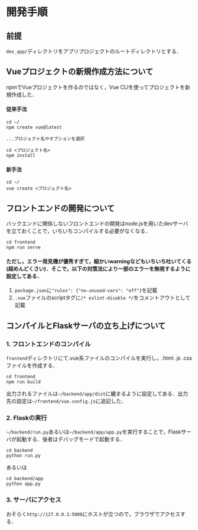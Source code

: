 # 開発手順

## 前提

`dev_app/`ディレクトリをアプリプロジェクトのルートディレクトリとする．

## Vueプロジェクトの新規作成方法について

npmでVueプロジェクトを作るのではなく，Vue CLIを使ってプロジェクトを新規作成した．

#### 従来手法

```zsh:
cd ~/
npm create vue@latest

...プロジェクト名やオプションを選択

cd <プロジェクト名>
npm install
```

#### 新手法

```zsh:
cd ~/
vue create <プロジェクト名>
```


## フロントエンドの開発について

バックエンドに関係しないフロントエンドの開発はnode.jsを用いたdevサーバを立ておくことで，いちいちコンパイルする必要がなくなる．
```zsh:
cd frontend
npm run serve
```
#### ただし，エラー発見機が優秀すぎて，細かいwarningなどもいちいち吐いてくる(超めんどくさい)．そこで，以下の対策法により一部のエラーを無視するように設定してある．

1. `package.json`に`"rules": {"no-unused-vars": "off"}`を記載
2. `.vue`ファイルのscriptタグに`/* eslint-disable */`をコメントアウトとして記載

## コンパイルとFlaskサーバの立ち上げについて

### 1. フロントエンドのコンパイル

`frontend`ディレクトリにて.vue系ファイルのコンパイルを実行し，.html .js .cssファイルを作成する．

```zsh:
cd frontend
npm run build
```

出力されるファイルは`~/backend/app/dist`に纏まるように設定してある．出力先の設定は`~/frontend/vue.config.js`に追記した．

### 2. Flaskの実行

`~/backend/run.py`あるいは`~/backend/app/app.py`を実行することで，Flaskサーバが起動する．後者はデバッグモードで起動する．

```zsh:
cd backend
python run.py 
```

あるいは
```zsh:
cd backend/app
python app.py 
```

### 3. サーバにアクセス
おそらく`http://127.0.0.1:5000`にホストが立つので，ブラウザでアクセスする．
